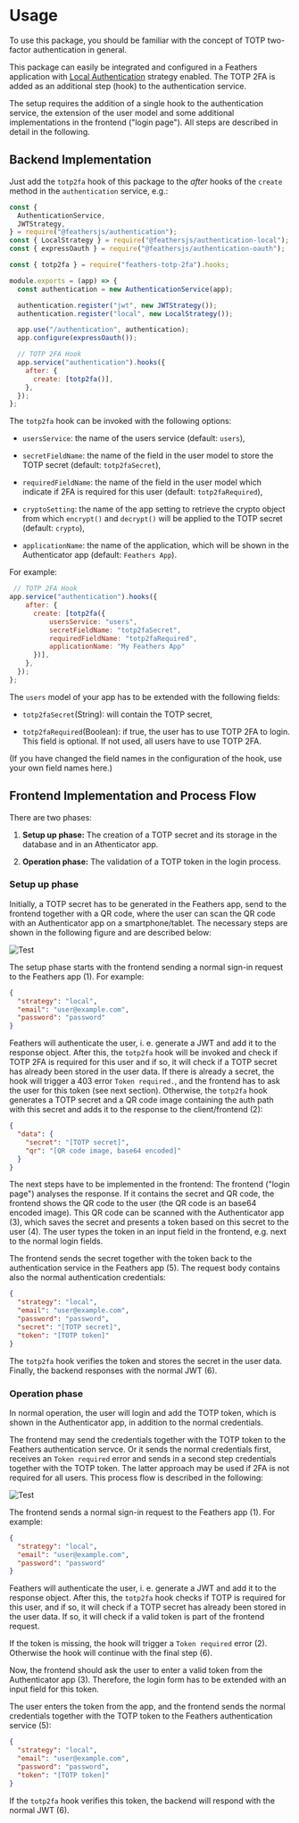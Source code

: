 # Usage

To use this package, you should be familiar with the concept of TOTP two-factor authentication in general.

This package can easily be integrated and configured in a Feathers application with [Local Authentication](https://docs.feathersjs.com/api/authentication/local.html) strategy enabled. The TOTP 2FA is added as an additional step (hook) to the authentication service.

The setup requires the addition of a single hook to the authentication service, the extension of the user model and some additional implementations in the frontend ("login page"). All steps are described in detail in the following.

## Backend Implementation

Just add the `totp2fa` hook of this package to the _after_ hooks of the `create` method in the `authentication` service, e.g.:

```js
const {
  AuthenticationService,
  JWTStrategy,
} = require("@feathersjs/authentication");
const { LocalStrategy } = require("@feathersjs/authentication-local");
const { expressOauth } = require("@feathersjs/authentication-oauth");

const { totp2fa } = require("feathers-totp-2fa").hooks;

module.exports = (app) => {
  const authentication = new AuthenticationService(app);

  authentication.register("jwt", new JWTStrategy());
  authentication.register("local", new LocalStrategy());

  app.use("/authentication", authentication);
  app.configure(expressOauth());

  // TOTP 2FA Hook
  app.service("authentication").hooks({
    after: {
      create: [totp2fa()],
    },
  });
};
```

The `totp2fa` hook can be invoked with the following options:

- `usersService`: the name of the users service (default: `users`),

- `secretFieldName`: the name of the field in the user model to store the TOTP secret (default: `totp2faSecret`),

- `requiredFieldName`: the name of the field in the user model which indicate if 2FA is required for this user (default: `totp2faRequired`),

- `cryptoSetting`: the name of the app setting to retrieve the crypto object from which `encrypt()` and `decrypt()` will be applied to the TOTP secret (default: `crypto`),

- `applicationName`: the name of the application, which will be shown in the Authenticator app (default: `Feathers App`).

For example:

```js
 // TOTP 2FA Hook
app.service("authentication").hooks({
    after: {
      create: [totp2fa({
          usersService: "users",
          secretFieldName: "totp2faSecret",
          requiredFieldName: "totp2faRequired",
          applicationName: "My Feathers App"
      })],
    },
  });
};
```

The `users` model of your app has to be extended with the following fields:

- `totp2faSecret`(String): will contain the TOTP secret,

- `totp2faRequired`(Boolean): if true, the user has to use TOTP 2FA to login. This field is optional. If not used, all users have to use TOTP 2FA.

(If you have changed the field names in the configuration of the hook, use your own field names here.)

## Frontend Implementation and Process Flow

There are two phases:

1. **Setup up phase:** The creation of a TOTP secret and its storage in the database and in an Athenticator app.

2. **Operation phase:** The validation of a TOTP token in the login process.

### Setup up phase

Initially, a TOTP secret has to be generated in the Feathers app, send to the frontend together with a QR code, where the user can scan the QR code with an Authenticator app on a smartphone/tablet. The necessary steps are shown in the following figure and are described below:

![Test](images/process_flow_initial.png)

The setup phase starts with the frontend sending a normal sign-in request to the Feathers app (1). For example:

```json
{
  "strategy": "local",
  "email": "user@example.com",
  "password": "password"
}
```

Feathers will authenticate the user, i. e. generate a JWT and add it to the response object. After this, the `totp2fa` hook will be invoked and check if TOTP 2FA is required for this user and if so, it will check if a TOTP secret has already been stored in the user data. If there is already a secret, the hook will trigger a 403 error `Token required.`, and the frontend has to ask the user for this token (see next section). Otherwise, the `totp2fa` hook generates a TOTP secret and a QR code image containing the auth path with this secret and adds it to the response to the client/frontend (2):

```json
{
  "data": {
    "secret": "[TOTP secret]",
    "qr": "[QR code image, base64 encoded]"
  }
}
```

The next steps have to be implemented in the frontend: The frontend ("login page") analyses the response. If it contains the secret and QR code, the frontend shows the QR code to the user (the QR code is an base64 encoded image). This QR code can be scanned with the Authenticator app (3), which saves the secret and presents a token based on this secret to the user (4). The user types the token in an input field in the frontend, e.g. next to the normal login fields.

The frontend sends the secret together with the token back to the authentication service in the Feathers app (5). The request body contains also the normal authentication credentials:

```json
{
  "strategy": "local",
  "email": "user@example.com",
  "password": "password",
  "secret": "[TOTP secret]",
  "token": "[TOTP token]"
}
```

The `totp2fa` hook verifies the token and stores the secret in the user data. Finally, the backend responses with the normal JWT (6).

### Operation phase

In normal operation, the user will login and add the TOTP token, which is shown in the Authenticator app, in addition to the normal credentials.

The frontend may send the credentials together with the TOTP token to the Feathers authentication servce. Or it sends the normal credentials first, receives an `Token required` error and sends in a second step credentials together with the TOTP token. The latter approach may be used if 2FA is not required for all users. This process flow is described in the following:

![Test](images/process_flow.png)

The frontend sends a normal sign-in request to the Feathers app (1). For example:

```json
{
  "strategy": "local",
  "email": "user@example.com",
  "password": "password"
}
```

Feathers will authenticate the user, i. e. generate a JWT and add it to the response object. After this, the `totp2fa` hook checks if TOTP is required for this user, and if so, it will check if a TOTP secret has already been stored in the user data. If so, it will check if a valid token is part of the frontend request.

If the token is missing, the hook will trigger a `Token required` error (2). Otherwise the hook will continue with the final step (6).

Now, the frontend should ask the user to enter a valid token from the Authenticator app (3). Therefore, the login form has to be extended with an input field for this token.

The user enters the token from the app, and the frontend sends the normal credentials together with the TOTP token to the Feathers authentication service (5):

```json
{
  "strategy": "local",
  "email": "user@example.com",
  "password": "password",
  "token": "[TOTP token]"
}
```

If the `totp2fa` hook verifies this token, the backend will respond with the normal JWT (6).
